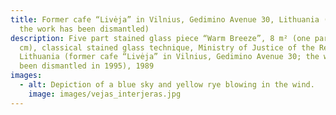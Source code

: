 ```yaml
---
title: Former cafe “Livėja” in Vilnius, Gedimino Avenue 30, Lithuania (interior;
  the work has been dismantled)
description: Five part stained glass piece “Warm Breeze”, 8 m² (one part–90x180
  cm), classical stained glass technique, Ministry of Justice of the Republic of
  Lithuania (former cafe “Livėja” in Vilnius, Gedimino Avenue 30; the work has
  been dismantled in 1995), 1989
images:
  - alt: Depiction of a blue sky and yellow rye blowing in the wind.
    image: images/vejas_interjeras.jpg
---
```

